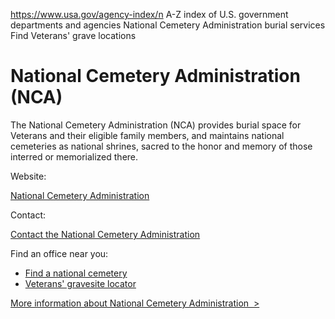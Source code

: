

https://www.usa.gov/agency-index/n
A-Z index of U.S. government departments and agencies
National Cemetery Administration burial services
Find Veterans' grave locations

# National Cemetery Administration (NCA)

The National Cemetery Administration (NCA) provides burial space for Veterans and their eligible family members, and maintains national cemeteries as national shrines, sacred to the honor and memory of those interred or memorialized there.

Website:

[National Cemetery Administration](http://www.cem.va.gov/)

Contact:

[Contact the National Cemetery Administration](http://www.va.gov/landing2_contact.htm)

Find an office near you:

* [Find a national cemetery](https://www.cem.va.gov/cems/listcem.asp)
* [Veterans' gravesite locator](http://gravelocator.cem.va.gov/)

[More information about National Cemetery Administration  >](https://www.usa.gov/agencies/national-cemetery-administration)
